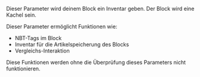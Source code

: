 Dieser Parameter wird deinem Block ein Inventar geben. Der Block wird eine Kachel sein.

Dieser Parameter ermöglicht Funktionen wie:
* NBT-Tags im Block
* Inventar für die Artikelspeicherung des Blocks
* Vergleichs-Interaktion

Diese Funktionen werden ohne die Überprüfung dieses Parameters nicht funktionieren.
